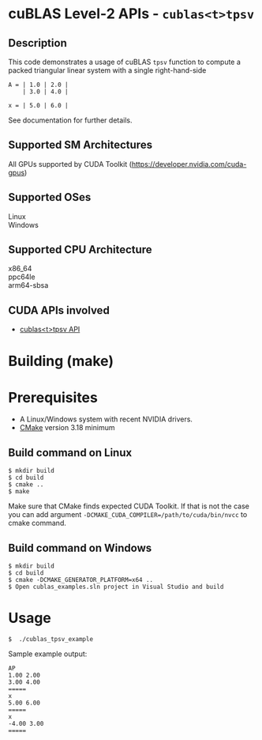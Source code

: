 # cuBLAS Level-2 APIs - `cublas<t>tpsv`

## Description

This code demonstrates a usage of cuBLAS `tpsv` function to compute a packed triangular linear system with a single right-hand-side

```
A = | 1.0 | 2.0 | 
    | 3.0 | 4.0 |

x = | 5.0 | 6.0 |
```

See documentation for further details.

## Supported SM Architectures

All GPUs supported by CUDA Toolkit (https://developer.nvidia.com/cuda-gpus)  

## Supported OSes

Linux  
Windows

## Supported CPU Architecture

x86_64  
ppc64le  
arm64-sbsa

## CUDA APIs involved
- [cublas\<t>tpsv API](https://docs.nvidia.com/cuda/cublas/index.html#cublas-t-tpsv)

# Building (make)

# Prerequisites
- A Linux/Windows system with recent NVIDIA drivers.
- [CMake](https://cmake.org/download) version 3.18 minimum

## Build command on Linux
```
$ mkdir build
$ cd build
$ cmake ..
$ make
```
Make sure that CMake finds expected CUDA Toolkit. If that is not the case you can add argument `-DCMAKE_CUDA_COMPILER=/path/to/cuda/bin/nvcc` to cmake command.

## Build command on Windows
```
$ mkdir build
$ cd build
$ cmake -DCMAKE_GENERATOR_PLATFORM=x64 ..
$ Open cublas_examples.sln project in Visual Studio and build
```

# Usage
```
$  ./cublas_tpsv_example
```

Sample example output:

```
AP
1.00 2.00 
3.00 4.00 
=====
x
5.00 6.00 
=====
x
-4.00 3.00 
=====
```
